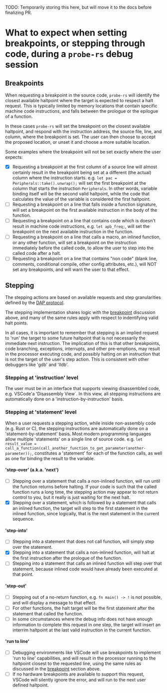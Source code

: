 TODO: Temporarily storing this here, but will move it to the docs before finalizing PR.

# What to expect when setting breakpoints, or stepping through code, during a `probe-rs` debug session

## Breakpoints

When requesting a breakpoint in the source code, `probe-rs` will identify the closest available haltpoint where the target is expected to respect a halt request. This is typically limited by memory locations that contain specific machine code instructions, and falls between the prologue or the epilogue of a function.

In these cases `probe-rs` will set the breakpoint on the closest available haltpoint, and respond with the instruction address, the source file, line, and column, where the breakpoint is set. The user can then choose to accept the proposed location, or unset it and choose a more suitable location.

Some examples where the breakpoint will not be set exactly where the user expects:

- [x] Requesting a breakpoint at the first column of a source line will almost certainly result in the breakpoint being set at a different (the actual) column where the instruction starts. e.g. `let pac = Peripherals::take().unwrap();` will set the first breakpoint at the column that starts the instruction `Peripherals`. In other words, variable binding itself will be the second valid haltpoint, while the code that calculates the value of the variable is considered the first haltpoint.
- [ ] Requesting a breakpoint on a line that falls inside a function signature, will set a breakpoint on the first available instruction in the body of the function.
- [ ] Requesting a breakpoint on a line that contains code which is doesn't result in machine code instructions, e.g. `let apb_freq;`, will set the breakpoint on the next available instruction in the function.
- [ ] Requesting a breakpoint on a line that calls a macro, an inlined function, or any other function, will set a breakpoint on the instruction immediately before the called code, to allow the user to step into the called code after a halt.
- [ ] Requesting a breakpoint on a line that contains "non code" (blank line, comments, conditional compile, other config attributes, etc.), will NOT set any breakpoints, and will warn the user to that effect.

## Stepping

The stepping actions are based on available requests and step granularities defined by the [DAP protocol](https://microsoft.github.io/debug-adapter-protocol/specification#Types_SteppingGranularity).

The stepping implementation shares logic with the [breakpoint](#breakpoints) discussion above, and many of the same rules apply with respect to indentifying valid halt points.

In all cases, it is important to remember that stepping is an implied request to 'run' the target to some future haltpoint that is not necessarily the immediate next instruction. The implication of this is that other breakpoints, code branching, exceptions, interrupts, and other pre-emptions, may result in the processor executing code, and possibly halting on an instruction that is not the target of the user's step action. This is consistent with other debuggers like 'gdb' and 'lldb'.

### Stepping at 'instruction' level

The user must be in an interface that supports viewing disassembled code, e.g. VSCode'a 'Disassembly View`. In this view, all stepping instructions are automatically done on a 'instruction-by-instruction' basis.

### Stepping at 'statement' level

When a user requests a stepping action, while inside non-assembly code (e.g. Rust or C), the stepping instructions are automatically done on a 'statement-by-statement' basis. Most modern programming languages allow multiple 'statements' on a single line of source code. e.g. `let result_value = call_a_function(call_another_function_to_get_parameter(another-parameter));`, constitutes a 'statement' for each of the function calls, as well as one for binding the result to the variable.

#### 'step-over' (a.k.a. 'next')

- [ ] Stepping over a statement that calls a non-inlined function, will run until the function returns before halting. If your code is such that the called function runs a long time, the stepping action may appear to not return control to you, but it really is just waiting for the next halt.
- [x] Stepping over a statement, which is followed by a statement that calls an inlined function, the target will step to the first statement in the inlined function, since logically, that is the next statement in the current sequence.

#### 'step-into'

- [ ] Stepping into a statement that does not call function, will simply step over the statement.
- [x] Stepping into a statement that calls a non-inlined function, will halt at the first instruction after the prologue of the function.
- [ ] Stepping into a statement that calls an inlined function will step over that statement, because inlined code would have already been executed at that point.

#### 'step-out'

- [ ] Stepping out of a no-return function, e.g. `fn main() -> !` is not possible, and will display a message to that effect.
- [ ] For other functions, the halt target will be the first statement after the statement that called the function.
- [ ] In some circumstances where the debug info does not have enough information to complete this request in one step, the target will insert an interrim haltpoint at the last valid instruction in the current function.

#### 'run to line'

- [ ] Debugging environments like VSCode will use breakpoints to implement 'run to line' capabilities, and will result in the processor running to the haltpoint closest to the requested line, using the same rules as discussed in the [breakpoint](#breakpoints) section above.
- [ ] If no hardware breakpoints are available to support this request, VSCode will silently ignore the error, and will run to the next user defined haltpoint.
